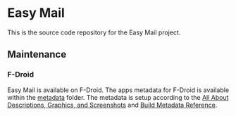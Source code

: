 # Easy Mail

This is the source code repository for the Easy Mail project.

## Maintenance

### F-Droid

Easy Mail is available on F-Droid. The apps metadata for F-Droid is available within the [metadata](fastlane/metadata)
folder. The metadata is setup according to
the [All About Descriptions, Graphics, and Screenshots](https://f-droid.org/en/docs/All_About_Descriptions_Graphics_and_Screenshots/)
and [Build Metadata Reference](https://f-droid.org/en/docs/Build_Metadata_Reference/).
